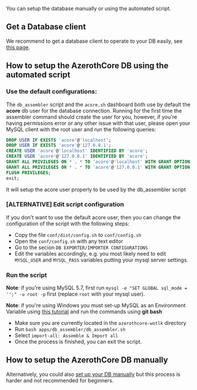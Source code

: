 You can setup the database manually or using the automated script.

## Get a Database client

We recommend to get a database client to operate to your DB easily, see [this page](Database-client.md).

## How to setup the AzerothCore DB using the automated script

### Use the default configurations:

The `db_assembler` script and the `acore.sh` dashboard both use by default the **acore** db user for the database connection. Running for the first time the assembler command should create the user for you, however, if you're having permissions error or any other issue with that user, please open your MySQL client with the root user and run the following queries:

```sql
DROP USER IF EXISTS 'acore'@'localhost';
DROP USER IF EXISTS 'acore'@'127.0.0.1';
CREATE USER 'acore'@'localhost' IDENTIFIED BY 'acore';
CREATE USER 'acore'@'127.0.0.1' IDENTIFIED BY 'acore';
GRANT ALL PRIVILEGES ON * . * TO 'acore'@'localhost' WITH GRANT OPTION;
GRANT ALL PRIVILEGES ON * . * TO 'acore'@'127.0.0.1' WITH GRANT OPTION;
FLUSH PRIVILEGES;
exit;
```

It will setup the acore user properly to be used by the db_assembler script

### [ALTERNATIVE] Edit script configuration

If you don't want to use the default acore user, then you can change the configuration of the script with the following steps:

- Copy the file `conf/dist/config.sh` to `conf/config.sh`
- Open the `conf/config.sh` with any text editor
- Go to the secion `DB EXPORTER/IMPORTER CONFIGURATIONS`
- Edit the variables accordingly, e.g. you most likely need to edit `MYSQL_USER` and `MYSQL_PASS` variables putting your mysql server settings.

### Run the script

**Note**: if you're using MySQL 5.7, first run `mysql -e "SET GLOBAL sql_mode = '';" -u root -p` first (replace `root` with your mysql user).

**Note**: if you're using Windows you must set-up MySQL as an Environment Variable using [this tutorial](http://www.azerothcore.org/wiki/Environment-Variable) and run the commands using **git bash**

- Make sure you are currently located in the `azerothcore-wotlk` directory
- Run `bash apps/db_assembler/db_assembler.sh`
- Select `import-all: Assemble & Import all`
- Once the process is finished, you can exit the script.

## How to setup the AzerothCore DB manually

Alternatively, you could also [set up your DB manually](Database-Manual-Setup.md) but this process is harder and not recommended for beginners.
